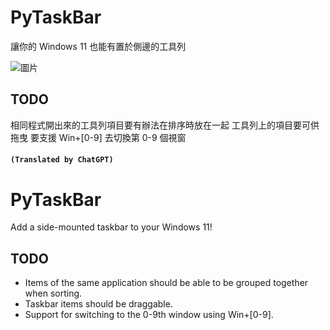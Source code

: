 # PyTaskBar

讓你的 Windows 11 也能有置於側邊的工具列

![圖片](https://github.com/user-attachments/assets/25c1decc-7dfa-486c-892c-5bf3f54ba9f1)

## TODO

相同程式開出來的工具列項目要有辦法在排序時放在一起
工具列上的項目要可供拖曳
要支援 Win+[0-9] 去切換第 0-9 個視窗

    
#### ```(Translated by ChatGPT)```

# PyTaskBar

Add a side-mounted taskbar to your Windows 11!

## TODO

- Items of the same application should be able to be grouped together when sorting.
- Taskbar items should be draggable.
- Support for switching to the 0-9th window using Win+[0-9].
